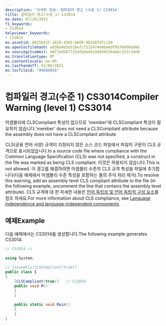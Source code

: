 ```yaml
---
description: '자세한 정보: 컴파일러 경고 (수준 1) CS3014'
title: 컴파일러 경고(수준 1) CS3014
ms.date: 07/20/2015
f1_keywords:
- CS3014
helpviewer_keywords:
- CS3014
ms.assetid: 6825b42f-1820-4265-b8d8-9b3387d7c130
ms.openlocfilehash: ed30a463e51befc7133474e0be6df9570dd6e086
ms.sourcegitcommit: ddf7edb67715a5b9a45e3dd44536dabc153c1de0
ms.translationtype: MT
ms.contentlocale: ko-KR
ms.lasthandoff: 02/06/2021
ms.locfileid: "99684856"
---
```

# <a name="compiler-warning-level-1-cs3014"></a><span data-ttu-id="cccf1-103">컴파일러 경고(수준 1) CS3014</span><span class="sxs-lookup"><span data-stu-id="cccf1-103">Compiler Warning (level 1) CS3014</span></span>

<span data-ttu-id="cccf1-104">어셈블리에 CLSCompliant 특성이 없으므로 'member'에 CLSCompliant 특성이 필요하지 않습니다.</span><span class="sxs-lookup"><span data-stu-id="cccf1-104">'member' does not need a CLSCompliant attribute because the assembly does not have a CLSCompliant attribute</span></span>  
  
 <span data-ttu-id="cccf1-105">CLS(공용 언어 사양) 규격이 지정되지 않은 소스 코드 파일에서 파일의 구문이 CLS 규격으로 표시되었습니다.</span><span class="sxs-lookup"><span data-stu-id="cccf1-105">In a source code file where compliance with the Common Language Specification (CLS) was not specified, a construct in the file was marked as being CLS compliant.</span></span> <span data-ttu-id="cccf1-106">이것은 허용되지 않습니다.</span><span class="sxs-lookup"><span data-stu-id="cccf1-106">This is not allowed.</span></span> <span data-ttu-id="cccf1-107">이 경고를 해결하려면 어셈블리 수준의 CLS 규격 특성을 파일에 추가합니다(다음 예제에서 어셈블리 수준 특성을 포함하는 줄의 주석 처리 제거).</span><span class="sxs-lookup"><span data-stu-id="cccf1-107">To resolve this warning, add an assembly level CLS compliant attribute to the file (in the following example, uncomment the line that contains the assembly level attribute).</span></span> <span data-ttu-id="cccf1-108">CLS 규격에 대 한 자세한 내용은 [언어 독립성 및 언어 독립적 구성 요소](../../standard/language-independence.md)를 참조 하세요.</span><span class="sxs-lookup"><span data-stu-id="cccf1-108">For more information about CLS compliance, see [Language independence and language-independent components](../../standard/language-independence.md).</span></span>
  
## <a name="example"></a><span data-ttu-id="cccf1-109">예제</span><span class="sxs-lookup"><span data-stu-id="cccf1-109">Example</span></span>  

 <span data-ttu-id="cccf1-110">다음 예제에서는 CS3014를 생성합니다.</span><span class="sxs-lookup"><span data-stu-id="cccf1-110">The following example generates CS3014:</span></span>  
  
```csharp  
// CS3014.cs  
  
using System;  
  
// [assembly:CLSCompliant(true)]  
public class I  
{  
    [CLSCompliant(true)]   // CS3014  
    public void M()  
    {  
    }  
  
    public static void Main()  
    {  
    }  
}  
```
